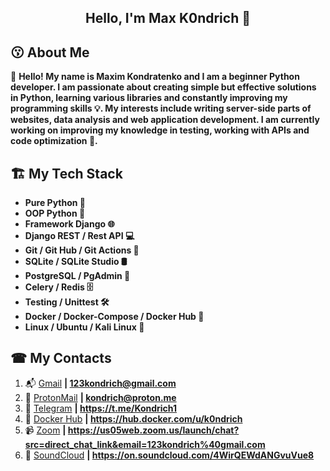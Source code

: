 <h2 align="center">Hello, I'm Max K0ndrich 👋 </h2>


## 😗 About Me

  📝 **Hello! My name is Maxim Kondratenko and I am a beginner Python developer.
  I am passionate about creating simple but effective solutions in Python, learning various libraries and constantly improving my programming skills 💡. 
  My interests include writing server-side parts of websites, data analysis and web application development. 
  I am currently working on improving my knowledge in testing, working with APIs and code optimization 🚀.**

## 🏗 My Tech Stack


- **Pure Python 🐍**
- **OOP Python 🔧**
- **Framework Django 🌐**
- **Django REST / Rest API 💻**
- **Git / Git Hub / Git Actions 🐙**
- **SQLite / SQLite Studio 🛢️**
- **PostgreSQL / PgAdmin 💾**
- **Celery / Redis 🗄️**
- **Testing / Unittest 🛠️**
- **Docker / Docker-Compose / Docker Hub 🚢**
- **Linux / Ubuntu / Kali Linux 📂**

## ☎ My Contacts

1.  📬 [Gmail](123kondrich@gmail.com)                     **| 123kondrich@gmail.com**
2.  📁 [ProtonMail](kondrich@proton.me)                   **| kondrich@proton.me**
3.  💬 [Telegram](https://t.me/Kondrich1)                 **| https://t.me/Kondrich1**
4.  🐳 [Docker Hub](https://hub.docker.com/u/k0ndrich)    **| https://hub.docker.com/u/k0ndrich**
5.  📹 [Zoom](https://us05web.zoom.us/launch/chat?src=direct_chat_link&email=123kondrich%40gmail.com) **| https://us05web.zoom.us/launch/chat?src=direct_chat_link&email=123kondrich%40gmail.com**
6.  🎵 [SoundCloud](https://soundcloud.com/vw5m0mu9z4yh?utm_source=clipboard&utm_medium=text&utm_campaign=social_sharing)  **| https://on.soundcloud.com/4WirQEWdANGvuVue8**
